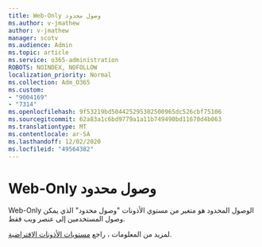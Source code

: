 ```yaml
---
title: Web-Only وصول محدود
ms.author: v-jmathew
author: v-jmathew
manager: scotv
ms.audience: Admin
ms.topic: article
ms.service: o365-administration
ROBOTS: NOINDEX, NOFOLLOW
localization_priority: Normal
ms.collection: Adm_O365
ms.custom:
- "9004169"
- "7314"
ms.openlocfilehash: 9f53219bd504425295302500965dc526cbf75106
ms.sourcegitcommit: 62a83a1c6bd9779a1a11b749490bd11670d4b063
ms.translationtype: MT
ms.contentlocale: ar-SA
ms.lasthandoff: 12/02/2020
ms.locfileid: "49564382"
---
```

# <a name="web-only-limited-access"></a>Web-Only وصول محدود

Web-Only الوصول المحدود هو متغير من مستوي الأذونات "وصول محدود" الذي يمكن وصول المستخدمين إلى عنصر ويب فقط.

لمزيد من المعلومات ، راجع [مستويات الأذونات الافتراضية](https://docs.microsoft.com/sharepoint/understanding-permission-levels#default-permission-levels).
